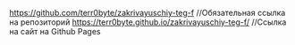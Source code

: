 https://github.com/terr0byte/zakrivayuschiy-teg-f //Обязательная ссылка на репозиторий
https://terr0byte.github.io/zakrivayuschiy-teg-f/ //Ссылка на сайт на Github Pages